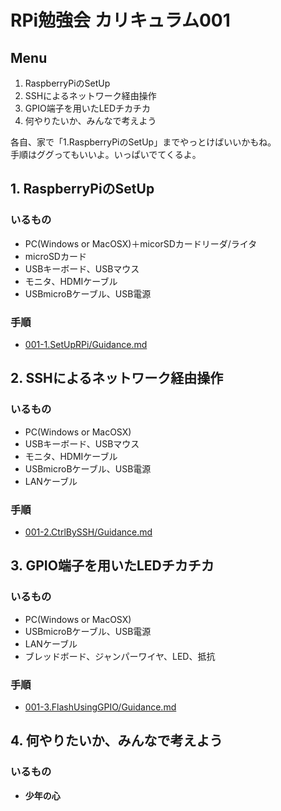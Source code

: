 # RPi勉強会 カリキュラム001
## Menu
1. RaspberryPiのSetUp
2. SSHによるネットワーク経由操作
3. GPIO端子を用いたLEDチカチカ
4. 何やりたいか、みんなで考えよう

各自、家で「1.RaspberryPiのSetUp」までやっとけばいいかもね。  
手順はググってもいいよ。いっぱいでてくるよ。

## 1. RaspberryPiのSetUp
### いるもの
* PC(Windows or MacOSX)＋micorSDカードリーダ/ライタ
* microSDカード
* USBキーボード、USBマウス
* モニタ、HDMIケーブル
* USBmicroBケーブル、USB電源
### 手順  
* [001-1.SetUpRPi/Guidance.md](https://github.com/IsaoNakamura/StudyRPi/blob/wrkFirstPush/Doc/StudyMenu/001-1.SetUpRPi/Guidance.md)

## 2. SSHによるネットワーク経由操作
### いるもの
* PC(Windows or MacOSX)
* USBキーボード、USBマウス
* モニタ、HDMIケーブル
* USBmicroBケーブル、USB電源
* LANケーブル
### 手順  
* [001-2.CtrlBySSH/Guidance.md](https://github.com/IsaoNakamura/StudyRPi/blob/wrkFirstPush/Doc/StudyMenu/001-2.CtrlBySSH/Guidance.md)

## 3. GPIO端子を用いたLEDチカチカ
### いるもの
* PC(Windows or MacOSX)
* USBmicroBケーブル、USB電源
* LANケーブル
* ブレッドボード、ジャンパーワイヤ、LED、抵抗
### 手順  
* [001-3.FlashUsingGPIO/Guidance.md](https://github.com/IsaoNakamura/StudyRPi/blob/wrkFirstPush/Doc/StudyMenu/001-3.FlashUsingGPIO/Guidance.md)

## 4. 何やりたいか、みんなで考えよう
### いるもの
* __少年の心__
